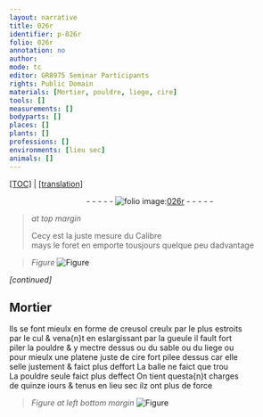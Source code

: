 ```yaml
---
layout: narrative
title: 026r
identifier: p-026r
folio: 026r
annotation: no
author:
mode: tc
editor: GR8975 Seminar Participants
rights: Public Domain
materials: [Mortier, pouldre, liege, cire]
tools: []
measurements: []
bodyparts: []
places: []
plants: []
professions: []
environments: [lieu sec]
animals: []
---
```


<p><a href="{{ site.baseurl }}/diplomatic/" target="_blank">[TOC]</a> | <a href="{{ site.baseurl }}/texts/p-026r_tl/">[translation]</a></p><div class="folio" align="center">- - - - - <a href="http://gallica.bnf.fr/ark:/12148/btv1b10500001g/f57.item" target="_blank"><img src="https://cu-mkp.github.io/2017-workshop-edition/assets/photo-icon.png" alt="folio image: " style="display:inline-block; margin-bottom:-3px;"/>026r</a> - - - - - </div>  
  
> *at top margin*
> 
> 
>   Cecy est la juste mesure du Calibre<br/> mays le foret en emporte tousjours quelque peu dadvantage
 
> *Figure*
> <a href="https://drive.google.com/open?id=0B9-oNrvWdlO5SHVaaE9oQjRySlE" target="_blank"><img src="https://cu-mkp.github.io/GR8975-edition/assets/photo-icon.png" alt="Figure" style="display:inline-block; margin-bottom:-3px;"/></a>
 
*[continued]*
 
 
  

## <span class="m">Mortier</span>

 
Ils se font mieulx en forme de creusol <span class="del">creulx par le</span> plus estroits<br/> par le cul & vena{n}t en eslargissant par la gueule il fault fort<br/> piler la <span class="m">pouldre</span> & y mectre dessus ou du sable ou du <span class="m">liege</span> ou<br/> pour mieulx une platene juste de <span class="m">cire</span> fort pilee dessus car elle<br/> selle justement & faict plus deffort La balle ne faict que trou<br/> La <span class="m">pouldre</span> seule faict plus deffect On tient questa{n}t charges<br/> de quinze <span class="tmp">iours</span> & tenus en <span class="env">lieu sec</span> ilz ont plus de force
 
> *Figure*
> *at left bottom margin*
> <a href="https://drive.google.com/open?id=0B9-oNrvWdlO5UGxoanZwVEw2akE" target="_blank"><img src="https://cu-mkp.github.io/GR8975-edition/assets/photo-icon.png" alt="Figure" style="display:inline-block; margin-bottom:-3px;"/></a>
 
